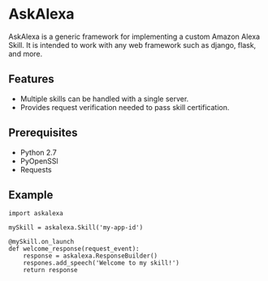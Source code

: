 # AskAlexa
AskAlexa is a generic framework for implementing a custom Amazon Alexa Skill. It is intended to work with any web framework such as django, flask, and more.

## Features
* Multiple skills can be handled with a single server.
* Provides request verification needed to pass skill certification.

## Prerequisites
* Python 2.7
* PyOpenSSl
* Requests

## Example

    import askalexa
    
    mySkill = askalexa.Skill('my-app-id')
    
    @mySkill.on_launch
    def welcome_response(request_event):
        response = askalexa.ResponseBuilder()
        respones.add_speech('Welcome to my skill!')
        return response
